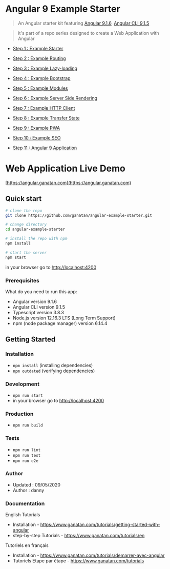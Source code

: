 # Angular 9 Example Starter

> An Angular starter kit featuring [Angular 9.1.6](https://angular.io), [Angular CLI 9.1.5](https://cli.angular.io/)

> it's part of a repo series designed to create a Web Application with Angular

* [Step 1 : Example Starter](https://github.com/ganatan/angular-example-starter)
* [Step 2 : Example Routing](https://github.com/ganatan/angular-example-routing)
* [Step 3 : Example Lazy-loading](https://github.com/ganatan/angular-example-lazy-loading)
* [Step 4 : Example Bootstrap](https://github.com/ganatan/angular-example-bootstrap)
* [Step 5 : Example Modules](https://github.com/ganatan/angular-example-modules)
* [Step 6 : Example Server Side Rendering](https://github.com/ganatan/angular-example-ssr)
* [Step 7 : Example HTTP Client](https://github.com/ganatan/angular-example-httpclient)
* [Step 8 : Example Transfer State](https://github.com/ganatan/angular-example-transferstate)
* [Step 9 : Example PWA](https://github.com/ganatan/angular-example-pwa)
* [Step 10 : Example SEO](https://github.com/ganatan/angular-example-seo)

* [Step 11 : Angular 9 Application](https://github.com/ganatan/angular9-app)

# Web Application Live Demo
[https://angular.ganatan.com](https://angular.ganatan.com)


## Quick start

```bash
# clone the repo
git clone https://github.com/ganatan/angular-example-starter.git

# change directory
cd angular-example-starter

# install the repo with npm
npm install

# start the server
npm start

```
in your browser go to [http://localhost:4200](http://localhost:4200) 

### Prerequisites
What do you need to run this app:
* Angular version 9.1.6
* Angular CLI version 9.1.5
* Typescript version 3.8.3
* Node.js version 12.16.3 LTS (Long Term Support)
* npm (node package manager) version 6.14.4

## Getting Started


### Installation
* `npm install` (installing dependencies)
* `npm outdated` (verifying dependencies)

### Development
* `npm run start`
* in your browser go to [http://localhost:4200](http://localhost:4200) 

### Production 
* `npm run build`

### Tests
* `npm run lint`
* `npm run test`
* `npm run e2e`

### Author
* Updated : 09/05/2020
* Author  : danny

### Documentation

English Tutorials
- Installation - https://www.ganatan.com/tutorials/getting-started-with-angular
- step-by-step Tutorials - https://www.ganatan.com/tutorials/en

Tutoriels en français
- Installation - https://www.ganatan.com/tutorials/demarrer-avec-angular
- Tutoriels Etape par étape - https://www.ganatan.com/tutorials
